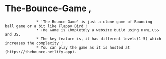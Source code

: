 # The-Bounce-Game ,
                  * 'The Bounce Game' is just a clone game of Bouncing ball game or a bit like Flappy Bird !
                  * The Game is Completely a website build using HTML,CSS and JS.
                  * The key feature is, it has different levels(1-5) which increases the complexity !
                  * You can play the game as it is hosted at (https://thebounce.netlify.app).
